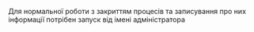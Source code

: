Для нормальної роботи з закриттям процесів та записування про них інформації потрібен запуск від імені адміністратора

